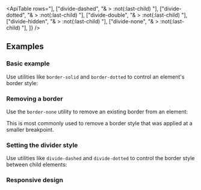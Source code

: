 <ApiTable
rows="],
["divide-dashed", "& > :not(:last-child) "],
["divide-dotted", "& > :not(:last-child) "],
["divide-double", "& > :not(:last-child) "],
["divide-hidden", "& > :not(:last-child) "],
["divide-none", "& > :not(:last-child) "],
]}
/>

## Examples

### Basic example

Use utilities like `border-solid` and `border-dotted` to control an element's border style:

### Removing a border

Use the `border-none` utility to remove an existing border from an element:

This is most commonly used to remove a border style that was applied at a smaller breakpoint.

### Setting the divider style

Use utilities like `divide-dashed` and `divide-dotted` to control the border style between child elements:

### Responsive design
